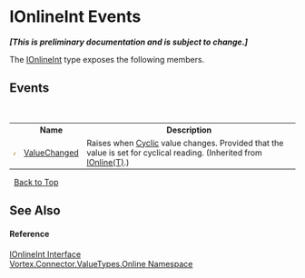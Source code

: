 # IOnlineInt Events
 _**\[This is preliminary documentation and is subject to change.\]**_

The <a href="T_Vortex_Connector_ValueTypes_Online_IOnlineInt.md">IOnlineInt</a> type exposes the following members.


## Events
&nbsp;<table><tr><th></th><th>Name</th><th>Description</th></tr><tr><td>![Public event](media/pubevent.gif "Public event")</td><td><a href="E_Vortex_Connector_ValueTypes_Online_IOnline_1_ValueChanged.md">ValueChanged</a></td><td>
Raises when <a href="P_Vortex_Connector_ValueTypes_Online_IOnline_1_Cyclic.md">Cyclic</a> value changes. Provided that the value is set for cyclical reading.
 (Inherited from <a href="T_Vortex_Connector_ValueTypes_Online_IOnline_1.md">IOnline(T)</a>.)</td></tr></table>&nbsp;
<a href="#ionlineint-events">Back to Top</a>

## See Also


#### Reference
<a href="T_Vortex_Connector_ValueTypes_Online_IOnlineInt.md">IOnlineInt Interface</a><br /><a href="N_Vortex_Connector_ValueTypes_Online.md">Vortex.Connector.ValueTypes.Online Namespace</a><br />